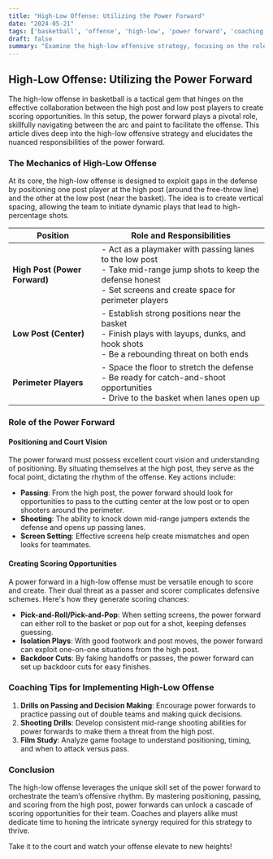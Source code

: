 ```yaml
---
title: "High-Low Offense: Utilizing the Power Forward"
date: "2024-05-21"
tags: ['basketball', 'offense', 'high-low', 'power forward', 'coaching', 'strategy', 'scoring', 'NBA', 'teamwork']
draft: false
summary: "Examine the high-low offensive strategy, focusing on the role of the power forward in creating scoring opportunities."
---
```


## High-Low Offense: Utilizing the Power Forward

The high-low offense in basketball is a tactical gem that hinges on the effective collaboration between the high post and low post players to create scoring opportunities. In this setup, the power forward plays a pivotal role, skillfully navigating between the arc and paint to facilitate the offense. This article dives deep into the high-low offensive strategy and elucidates the nuanced responsibilities of the power forward.

### The Mechanics of High-Low Offense

At its core, the high-low offense is designed to exploit gaps in the defense by positioning one post player at the high post (around the free-throw line) and the other at the low post (near the basket). The idea is to create vertical spacing, allowing the team to initiate dynamic plays that lead to high-percentage shots.

| Position               | Role and Responsibilities |
|------------------------|----------------------------|
| **High Post (Power Forward)** | - Act as a playmaker with passing lanes to the low post <br/> - Take mid-range jump shots to keep the defense honest <br/> - Set screens and create space for perimeter players |
| **Low Post (Center)**  | - Establish strong positions near the basket <br/> - Finish plays with layups, dunks, and hook shots <br/> - Be a rebounding threat on both ends |
| **Perimeter Players**  | - Space the floor to stretch the defense <br/> - Be ready for catch-and-shoot opportunities <br/> - Drive to the basket when lanes open up |

### Role of the Power Forward

#### **Positioning and Court Vision**

The power forward must possess excellent court vision and understanding of positioning. By situating themselves at the high post, they serve as the focal point, dictating the rhythm of the offense. Key actions include:

- **Passing**: From the high post, the power forward should look for opportunities to pass to the cutting center at the low post or to open shooters around the perimeter.
- **Shooting**: The ability to knock down mid-range jumpers extends the defense and opens up passing lanes.
- **Screen Setting**: Effective screens help create mismatches and open looks for teammates.

#### **Creating Scoring Opportunities**

A power forward in a high-low offense must be versatile enough to score and create. Their dual threat as a passer and scorer complicates defensive schemes. Here's how they generate scoring chances:

- **Pick-and-Roll/Pick-and-Pop**: When setting screens, the power forward can either roll to the basket or pop out for a shot, keeping defenses guessing.
- **Isolation Plays**: With good footwork and post moves, the power forward can exploit one-on-one situations from the high post.
- **Backdoor Cuts**: By faking handoffs or passes, the power forward can set up backdoor cuts for easy finishes.

### Coaching Tips for Implementing High-Low Offense

1. **Drills on Passing and Decision Making**: Encourage power forwards to practice passing out of double teams and making quick decisions.
2. **Shooting Drills**: Develop consistent mid-range shooting abilities for power forwards to make them a threat from the high post.
3. **Film Study**: Analyze game footage to understand positioning, timing, and when to attack versus pass.

### Conclusion

The high-low offense leverages the unique skill set of the power forward to orchestrate the team’s offensive rhythm. By mastering positioning, passing, and scoring from the high post, power forwards can unlock a cascade of scoring opportunities for their team. Coaches and players alike must dedicate time to honing the intricate synergy required for this strategy to thrive.

Take it to the court and watch your offense elevate to new heights!
